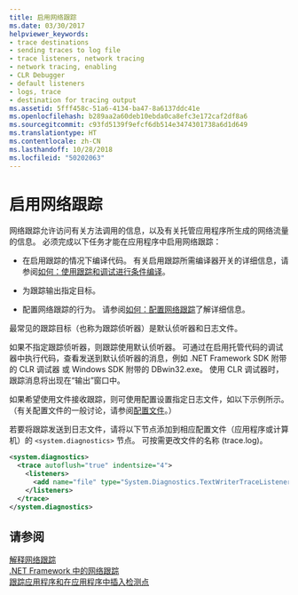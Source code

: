 ```yaml
---
title: 启用网络跟踪
ms.date: 03/30/2017
helpviewer_keywords:
- trace destinations
- sending traces to log file
- trace listeners, network tracing
- network tracing, enabling
- CLR Debugger
- default listeners
- logs, trace
- destination for tracing output
ms.assetid: 5fff458c-51a6-4134-ba47-8a6137ddc41e
ms.openlocfilehash: b289aa2a60deb10ebda0ca8efc3e172caf2df8a6
ms.sourcegitcommit: c93fd5139f9efcf6db514e3474301738a6d1d649
ms.translationtype: HT
ms.contentlocale: zh-CN
ms.lasthandoff: 10/28/2018
ms.locfileid: "50202063"
---
```

# <a name="enabling-network-tracing"></a>启用网络跟踪
网络跟踪允许访问有关方法调用的信息，以及有关托管应用程序所生成的网络流量的信息。 必须完成以下任务才能在应用程序中启用网络跟踪：  
  
-   在启用跟踪的情况下编译代码。 有关启用跟踪所需编译器开关的详细信息，请参阅[如何：使用跟踪和调试进行条件编译](../../../docs/framework/debug-trace-profile/how-to-compile-conditionally-with-trace-and-debug.md)。  
  
-   为跟踪输出指定目标。  
  
-   配置网络跟踪的行为。 请参阅[如何：配置网络跟踪](../../../docs/framework/network-programming/how-to-configure-network-tracing.md)了解详细信息。  
  
 最常见的跟踪目标（也称为跟踪侦听器）是默认侦听器和日志文件。  
  
 如果不指定跟踪侦听器，则跟踪使用默认侦听器。 可通过在启用托管代码的调试器中执行代码，查看发送到默认侦听器的消息，例如 .NET Framework SDK 附带的 CLR 调试器 或 Windows SDK 附带的 DBwin32.exe。 使用 CLR 调试器时，跟踪消息将出现在“输出”窗口中。  
  
 如果希望使用文件接收跟踪，则可使用配置设置指定日志文件，如以下示例所示。 （有关配置文件的一般讨论，请参阅[配置文件](../../../docs/framework/configure-apps/index.md)。）  
  
 若要将跟踪发送到日志文件，请将以下节点添加到相应配置文件（应用程序或计算机）的 `<system.diagnostics>` 节点。 可按需更改文件的名称 (trace.log)。  
  
```xml  
<system.diagnostics>  
  <trace autoflush="true" indentsize="4">  
    <listeners>  
      <add name="file" type="System.Diagnostics.TextWriterTraceListener" initializeData="trace.log"/>  
    </listeners>   
  </trace>  
</system.diagnostics>  
```  
  
## <a name="see-also"></a>请参阅  
 [解释网络跟踪](../../../docs/framework/network-programming/interpreting-network-tracing.md)  
 [.NET Framework 中的网络跟踪](../../../docs/framework/network-programming/network-tracing.md)  
 [跟踪应用程序和在应用程序中插入检测点](../../../docs/framework/debug-trace-profile/tracing-and-instrumenting-applications.md)
